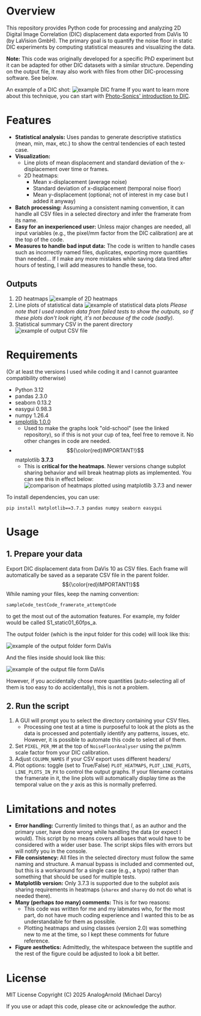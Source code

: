 # Overview
This repository provides Python code for processing and analyzing 2D Digital Image Correlation (DIC) displacement data exported from DaVis 10 (by LaVision GmbH). The primary goal is to quantify the noise floor in static DIC experiments by computing statistical measures and visualizing the data.

**Note:** This code was originally developed for a specific PhD experiment but it can be adapted for other DIC datasets with a similar structure. Depending on the output file, it may also work with files from other DIC-processing software. See below.

An example of a DIC shot:
![example DIC frame](/images/test_view.PNG)
If you want to learn more about this technique, you can start with [Photo-Sonics' introduction to DIC](https://photo-sonics.co.uk/technical-library/digital-image-correlation-dic/).

# Features
* **Statistical analysis:** Uses pandas to generate descriptive statistics (mean, min, max, etc.) to show the central tendencies of each tested case.
* **Visualization:** 
  * Line plots of mean displacement and standard deviation of the x-displacement over time or frames.
  * 2D heatmaps:
    * Mean x-displacement (average noise)
    * Standard deviation of x-displacement (temporal noise floor)
    * Mean y-displacement (optional; not of interest in my case but I added it anyway)
* **Batch processing:** Assuming a consistent naming convention, it can handle all CSV files in a selected directory and infer the framerate from its name.
* **Easy for an inexperienced user:** Unless major changes are needed, all input variables (e.g., the pixel/mm factor from the DIC calibration) are at the top of the code.
* **Measures to handle bad input data:** The code is written to handle cases such as incorrectly named files, duplicates, exporting more quantities than needed... If I make any more mistakes while saving data tired after hours of testing, I will add measures to handle these, too.
## Outputs
1. 2D heatmaps
  ![example of 2D heatmaps](/images/outputs1.png)
2. Line plots of statistical data
![example of statistical data plots](/images/outputs2.png)
*Please note that I used random data from failed tests to show the outputs, so if these plots don't look right, it's not because of the code (sadly).*
3. Statistical summary CSV in the parent directory
![example of output CSV file](/images/outputs3.png)
# Requirements
  (Or at least the versions I used while coding it and I cannot guarantee compatibility otherwise)
  * Python 3.12
  * pandas 2.3.0
  * seaborn 0.13.2
  * easygui 0.98.3
  * numpy 1.26.4
  * [smplotlib 1.0.0](https://github.com/AstroJacobLi/smplotlib)
    * Used to make the graphs look "old-school" (see the linked repository), so if this is not your cup of tea, feel free to remove it. No other changes in code are needed.
  * $${\color{red}IMPORTANT!}$$ matplotlib **3.7.3**
    * This is **critical for the heatmaps**. Newer versions change subplot sharing behavior and will break heatmap plots as implemented. You can see this in effect below:
    ![comparison of heatmaps plotted using matplotlib 3.7.3 and newer](/images/matplotlib_version_info.png)

To install dependencies, you can use:
```
pip install matplotlib==3.7.3 pandas numpy seaborn easygui
```
# Usage
## 1. Prepare your data
Export DIC displacement data from DaVis 10 as CSV files. Each frame will automatically be saved as a separate CSV file in the parent folder.
$${\color{red}IMPORTANT!}$$ While naming your files, keep the naming convention:
```
sampleCode_testCode_framerate_attemptCode
```
to get the most out of the automation features. For example, my folder would be called S1_static01_60fps_a.

The output folder (which is the input folder for this code) will look like this:

 ![example of the output folder form DaVis](/images/input_folder_structure.png)
 
 And the files inside should look like this:
 
  ![example of the output file form DaVis](/images/input_file_example.png)
  
However, if you accidentally chose more quantities (auto-selecting all of them is too easy to do accidentally), this is not a problem.
## 2. Run the script
1. A GUI will prompt you to select the directory containing your CSV files.
   * Processing one test at a time is purposeful to look at the plots as the data is processed and potentially identify any patterns, issues, etc. However, it is possible to automate this code to select all of them.
2. Set `PIXEL_PER_MM` at the top of `NoiseFloorAnalyser` using the px/mm scale factor from your DIC calibration.
3. Adjust `COLUMN_NAMES` if your CSV export uses different headers/
4. Plot options: toggle (set to True/False) `PLOT_HEATMAPS`, `PLOT_LINE_PLOTS`, `LINE_PLOTS_IN_PX` to control the output graphs.
If your filename contains the framerate in it, the line plots will automatically display time as the temporal value on the *y* axis as this is normally preferred.

# Limitations and notes
* **Error handling:** Currently limited to things that *I*, as an author and the primary user, have done wrong while handling the data (or expect I would). This script by no means covers all bases that would have to be considered with a wider user base. The script skips files with errors but will notify you in the console.
* **File consistency:** All files in the selected directory must follow the same naming and structure. A manual bypass is included and commented out, but this is a workaround for a single case (e.g., a typo) rather than something that should be used for multiple tests.
* **Matplotlib version:** Only 3.7.3 is supported due to the subplot axis sharing requirements in heatmaps (`sharex` and `sharey` do not do what is needed there).
* **Many (perhaps *too* many) comments:** This is for two reasons:
  * This code was written for me and my labmates who, for the most part, do not have much coding experience and I wanted this to be as understandable for them as possible.
  * Plotting heatmaps and using classes (version 2.0) was something new to me at the time, so I kept these comments for future reference.
* **Figure aesthetics:** Admittedly, the whitespace between the suptitle and the rest of the figure could be adjusted to look a bit better.

# License
MIT License
Copyright (C) 2025 AnalogArnold (Michael Darcy)

If you use or adapt this code, please cite or acknowledge the author.

